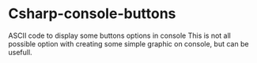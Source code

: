 # Csharp-console-buttons
ASCII code to display some buttons options in console
This is not all possible option with creating some simple graphic on console, but can be usefull. 
